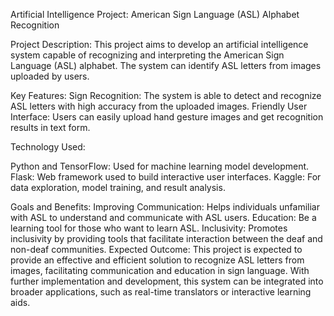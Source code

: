 Artificial Intelligence Project: American Sign Language (ASL) Alphabet Recognition

Project Description:
This project aims to develop an artificial intelligence system capable of recognizing and interpreting the American Sign Language (ASL) alphabet. The system can identify ASL letters from images uploaded by users.

Key Features:
Sign Recognition: The system is able to detect and recognize ASL letters with high accuracy from the uploaded images.
Friendly User Interface: Users can easily upload hand gesture images and get recognition results in text form.

Technology Used:

Python and TensorFlow: Used for machine learning model development.
Flask: Web framework used to build interactive user interfaces.
Kaggle: For data exploration, model training, and result analysis.

Goals and Benefits:
Improving Communication: Helps individuals unfamiliar with ASL to understand and communicate with ASL users.
Education: Be a learning tool for those who want to learn ASL.
Inclusivity: Promotes inclusivity by providing tools that facilitate interaction between the deaf and non-deaf communities.
Expected Outcome:
This project is expected to provide an effective and efficient solution to recognize ASL letters from images, facilitating communication and education in sign language. With further implementation and development, this system can be integrated into broader applications, such as real-time translators or interactive learning aids.
